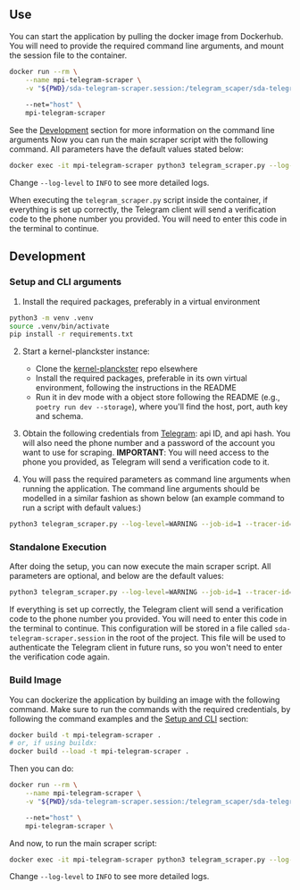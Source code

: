 ## Use

You can start the application by pulling the docker image from Dockerhub.
You will need to provide the required command line arguments, and mount the session file to the container. 

```bash
docker run --rm \
    --name mpi-telegram-scraper \
    -v "${PWD}/sda-telegram-scraper.session:/telegram_scaper/sda-telegram-scraper.session:ro" \
    
    --net="host" \
    mpi-telegram-scraper
```

See the [Development](#development) section for more information on the command line arguments
Now you can run the main scraper script with the following command.
All parameters have the default values stated below:

```bash
docker exec -it mpi-telegram-scraper python3 telegram_scraper.py --log-level=WARNING --job-id=1 --tracer-id="1" --channel-name="GCC_report"
```

Change `--log-level` to `INFO` to see more detailed logs.

When executing the `telegram_scraper.py` script inside the container, if everything is set up correctly, the Telegram client will send a verification code to the phone number you provided. You will need to enter this code in the terminal to continue.


## Development

### Setup and CLI arguments

1. Install the required packages, preferably in a virtual environment
```bash
python3 -m venv .venv
source .venv/bin/activate
pip install -r requirements.txt
```

2. Start a kernel-planckster instance:
    - Clone the [kernel-planckster](https://github.com/dream-aim-deliver/kernel-planckster) repo elsewhere
    - Install the required packages, preferable in its own virtual environment, following the instructions in the README
    - Run it in dev mode with a object store following the README (e.g., `poetry run dev --storage`), where you'll find the host, port, auth key and schema.

3. Obtain the following credentials from [Telegram](https://core.telegram.org/api/obtaining_api_id): api ID, and api hash. You will also need the phone number and a password of the account you want to use for scraping. **IMPORTANT**: You will need access to the phone you provided, as Telegram will send a verification code to it.

4. You will pass the required parameters as command line arguments when running the application. The command line arguments should be modelled in a similar fashion as shown below (an example command to run a script with default values:)
```bash
python3 telegram_scraper.py --log-level=WARNING --job-id=1 --tracer-id="1" --channel-name="GCC_report" --telegram-api-id=API_ID_VALUE --telegram-api-hash=HASH_VALUE --telegram-phone-number=VALUE --telegram-password="testpassword"

```


### Standalone Execution

After doing the setup, you can now execute the main scraper script. All parameters are optional, and below are the default values:
```bash
python3 telegram_scraper.py --log-level=WARNING --job-id=1 --tracer-id="1" --channel-name="GCC_report"
```

If everything is set up correctly, the Telegram client will send a verification code to the phone number you provided. You will need to enter this code in the terminal to continue.
This configuration will be stored in a file called `sda-telegram-scraper.session` in the root of the project. This file will be used to authenticate the Telegram client in future runs, so you won't need to enter the verification code again.


### Build Image

You can dockerize the application by building an image with the following command.
Make sure to run the commands with the required credentials, by following the command examples and the [Setup and CLI](#setup-and-CLI) section:

```bash
docker build -t mpi-telegram-scraper .
# or, if using buildx:
docker build --load -t mpi-telegram-scraper .
```

Then you can do:

```bash
docker run --rm \
    --name mpi-telegram-scraper \
    -v "${PWD}/sda-telegram-scraper.session:/telegram_scaper/sda-telegram-scraper.session:ro" \

    --net="host" \
    mpi-telegram-scraper \
```

And now, to run the main scraper script:

```bash
docker exec -it mpi-telegram-scraper python3 telegram_scraper.py --log-level=WARNING --job-id=1 --tracer-id="1" --channel-name="sda_test"
```

Change `--log-level` to `INFO` to see more detailed logs.